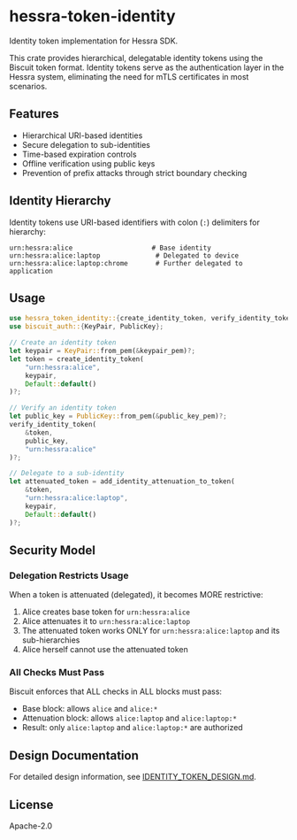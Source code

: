 # hessra-token-identity

Identity token implementation for Hessra SDK.

This crate provides hierarchical, delegatable identity tokens using the Biscuit token format. Identity tokens serve as the authentication layer in the Hessra system, eliminating the need for mTLS certificates in most scenarios.

## Features

- Hierarchical URI-based identities
- Secure delegation to sub-identities
- Time-based expiration controls
- Offline verification using public keys
- Prevention of prefix attacks through strict boundary checking

## Identity Hierarchy

Identity tokens use URI-based identifiers with colon (`:`) delimiters for hierarchy:

```
urn:hessra:alice                    # Base identity
urn:hessra:alice:laptop              # Delegated to device
urn:hessra:alice:laptop:chrome       # Further delegated to application
```

## Usage

```rust
use hessra_token_identity::{create_identity_token, verify_identity_token, add_identity_attenuation_to_token};
use biscuit_auth::{KeyPair, PublicKey};

// Create an identity token
let keypair = KeyPair::from_pem(&keypair_pem)?;
let token = create_identity_token(
    "urn:hessra:alice",
    keypair,
    Default::default()
)?;

// Verify an identity token
let public_key = PublicKey::from_pem(&public_key_pem)?;
verify_identity_token(
    &token,
    public_key,
    "urn:hessra:alice"
)?;

// Delegate to a sub-identity
let attenuated_token = add_identity_attenuation_to_token(
    &token,
    "urn:hessra:alice:laptop",
    keypair,
    Default::default()
)?;
```

## Security Model

### Delegation Restricts Usage

When a token is attenuated (delegated), it becomes MORE restrictive:

1. Alice creates base token for `urn:hessra:alice`
2. Alice attenuates it to `urn:hessra:alice:laptop`
3. The attenuated token works ONLY for `urn:hessra:alice:laptop` and its sub-hierarchies
4. Alice herself cannot use the attenuated token

### All Checks Must Pass

Biscuit enforces that ALL checks in ALL blocks must pass:

- Base block: allows `alice` and `alice:*`
- Attenuation block: allows `alice:laptop` and `alice:laptop:*`
- Result: only `alice:laptop` and `alice:laptop:*` are authorized

## Design Documentation

For detailed design information, see [IDENTITY_TOKEN_DESIGN.md](IDENTITY_TOKEN_DESIGN.md).

## License

Apache-2.0

